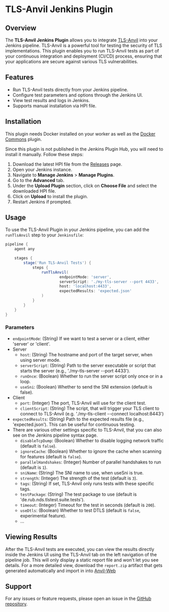 # TLS-Anvil Jenkins Plugin

## Overview

The **TLS-Anvil Jenkins Plugin** allows you to integrate [TLS-Anvil](https://github.com/tls-attacker/tls-anvil) into your Jenkins pipeline.
TLS-Anvil is a powerful tool for testing the security of TLS implementations. This plugin enables you to run TLS-Anvil tests as part of your continuous integration and deployment (CI/CD) process, ensuring that your applications are secure against various TLS vulnerabilities.

## Features

- Run TLS-Anvil tests directly from your Jenkins pipeline.
- Configure test parameters and options through the Jenkins UI.
- View test results and logs in Jenkins.
- Supports manual installation via HPI file.

## Installation

This plugin needs Docker installed on your worker as well as the [Docker Commons](https://plugins.jenkins.io/docker-commons/) plugin.

Since this plugin is not published in the Jenkins Plugin Hub, you will need to install it manually. Follow these steps:

1. Download the latest HPI file from the [Releases](https://github.com/tls-attacker/TLS-Anvil-Jenkins/releases) page.
2. Open your Jenkins instance.
3. Navigate to **Manage Jenkins** > **Manage Plugins**.
4. Go to the **Advanced** tab.
5. Under the **Upload Plugin** section, click on **Choose File** and select the downloaded HPI file.
6. Click on **Upload** to install the plugin.
7. Restart Jenkins if prompted.

## Usage

To use the TLS-Anvil Plugin in your Jenkins pipeline, you can add the `runTlsAnvil` step to your `Jenkinsfile`:

```groovy
pipeline {
    agent any

    stages {
        stage('Run TLS-Anvil Tests') {
            steps {
                runTlsAnvil(
                        endpointMode: 'server',
                        serverScript: './my-tls-server --port 4433',
                        host: 'localhost:4433',
                        expectedResults: 'expected.json'
                )
            }
        }
    }
}
```

### Parameters

- `endpointMode`: (String) If we want to test a server or a client, either 'server' or 'client'.
- Server
  - `host`: (String) The hostname and port of the target server, when using server mode.
  - `serverScript`: (String) Path to the server executable or script that starts the server (e.g., './my-tls-server --port 4433').
  - `runOnce`: (Boolean) Whether to run the server script only once or in a loop.
  - `useSni`: (Boolean) Whether to send the SNI extension (default is false).
- Client
  - `port`: (Integer) The port, TLS-Anvil will use for the client test.
  - `clientScript`: (String) The script, that will trigger your TLS client to connect to TLS-Anvil (e.g. './my-tls-client --connect localhost:8443')
- `expectedResults`: (String) Path to the expected results file (e.g., 'expected.json'). This can be useful for continuous testing.
- There are various other settings specific to TLS-Anvil, that you can also see on the Jenkins pipeline syntax page.
  - `disableTcpDump`: (Boolean) Whether to disable logging network traffic (default is `false`).
  - `ignoreCache`: (Boolean) Whether to ignore the cache when scanning for features (default is `false`).
  - `parallelHandshakes`: (Integer) Number of parallel handshakes to run (default is `1`).
  - `sniName`: (String) The SNI name to use, when useSni is true.
  - `strength`: (Integer) The strength of the test (default is `3`).
  - `tags`: (String) If set, TLS-Anvil only runs tests with these specific tags.
  - `testPackage`: (String) The test package to use (default is 'de.rub.nds.tlstest.suite.tests').
  - `timeout`: (Integer) Timeout for the test in seconds (default is `200`).
  - `useDtls`: (Boolean) Whether to test DTLS (default is `false`, experimental feature).
  - ...
  
## Viewing Results

After the TLS-Anvil tests are executed, you can view the results directly inside the Jenkins UI using the TLS-Anvil tab on the left navigation of the pipeline job.
This will only display a static report file and won't let you see details. For a more detailed view, download the `report.zip` artifact that gets generated automatically and import in into [Anvil-Web](https://github.com/tls-attacker/Anvil-Web)

## Support

For any issues or feature requests, please open an issue in the [GitHub repository](https://github.com/tls-attacker/TLS-Anvil-Jenkins/issues).